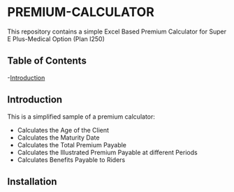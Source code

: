 # PREMIUM-CALCULATOR
This repository contains a simple Excel Based Premium Calculator for Super E Plus-Medical Option (Plan I250)

## Table of Contents

-[Introduction](#Introduction)

## Introduction

This is a simplified sample of a premium calculator:

- Calculates the Age of the Client
- Calculates the Maturity Date
- Calculates the Total Premium Payable
- Calculates the Illustrated Premium Payable at different Periods
- Calculates Benefits Payable to Riders

## Installation
